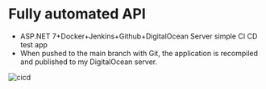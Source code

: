 # Fully automated API

- ASP.NET 7+Docker+Jenkins+Github+DigitalOcean Server simple CI CD test app
- When pushed to the main branch with Git, the application is recompiled and published to my DigitalOcean server.

![cicd](https://github.com/umutsobe/.NET-Docker-Jenkins-Github-CI-CD/assets/120561448/b4419c7c-abf2-4c21-8f50-dd77566a1f26)
